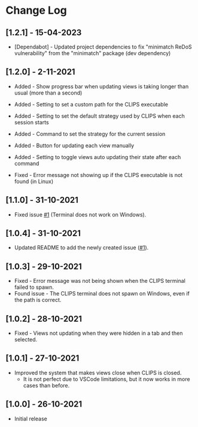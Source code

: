 # Change Log

## [1.2.1] - 15-04-2023

- [Dependabot] - Updated project dependencies to fix "minimatch ReDoS vulnerability" from the "minimatch" package (dev dependency)

## [1.2.0] - 2-11-2021

- Added - Show progress bar when updating views is taking longer than usual (more than a second)

- Added - Setting to set a custom path for the CLIPS executable

- Added - Setting to set the default strategy used by CLIPS when each session starts

- Added - Command to set the strategy for the current session

- Added - Button for updating each view manually

- Added - Setting to toggle views auto updating their state after each command

- Fixed - Error message not showing up if the CLIPS executable is not found (in Linux)

## [1.1.0] - 31-10-2021

- Fixed issue [#1](https://github.com/algono/clips-ide-vscode/issues/1) (Terminal does not work on Windows).

## [1.0.4] - 31-10-2021

- Updated README to add the newly created issue ([#1](https://github.com/algono/clips-ide-vscode/issues/1)).

## [1.0.3] - 29-10-2021

- Fixed - Error message was not being shown when the CLIPS terminal failed to spawn.
- Found issue - The CLIPS terminal does not spawn on Windows, even if the path is correct.

## [1.0.2] - 28-10-2021

- Fixed - Views not updating when they were hidden in a tab and then selected.

## [1.0.1] - 27-10-2021

- Improved the system that makes views close when CLIPS is closed.
  - It is not perfect due to VSCode limitations, but it now works in more cases than before.

## [1.0.0] - 26-10-2021

- Initial release
